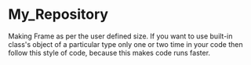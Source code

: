 # My_Repository
Making Frame as per the user defined size. If you want to use built-in class's object of a particular type only one or two time in your code then follow this style of code, because this makes code runs faster.
